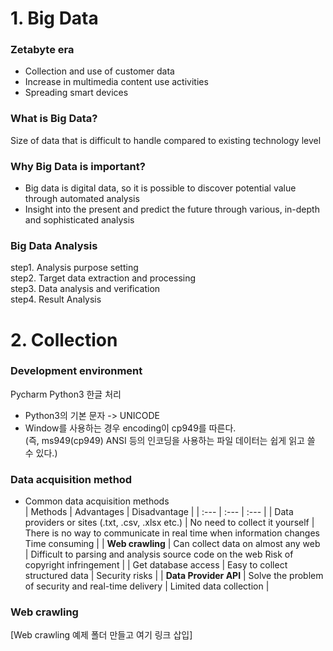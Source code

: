 # 1. Big Data
### Zetabyte era
* Collection and use of customer data   
* Increase in multimedia content use activities   
* Spreading smart devices   

### What is Big Data?
Size of data that is difficult to handle compared to existing technology level   

### Why Big Data is important?
* Big data is digital data, so it is possible to discover potential value through automated analysis   
* Insight into the present and predict the future through various, in-depth and sophisticated analysis   

### Big Data Analysis
step1. Analysis purpose setting   
step2. Target data extraction and processing   
step3. Data analysis and verification   
step4. Result Analysis   

# 2. Collection
### Development environment
Pycharm
Python3 한글 처리
* Python3의 기본 문자 -> UNICODE
* Window를 사용하는 경우 encoding이 cp949를 따른다.   
(즉, ms949(cp949) ANSI 등의 인코딩을 사용하는 파일 데이터는 쉽게 읽고 쓸 수 있다.)

### Data acquisition method
* Common data acquisition methods   
| Methods | Advantages | Disadvantage |
| :--- | :--- | :--- |
| Data providers or sites (.txt, .csv, .xlsx etc.) | No need to collect it yourself | There is no way to communicate in real time when information changes   Time consuming |
| **Web crawling** | Can collect data on almost any web | Difficult to parsing and analysis source code on the web   Risk of copyright infringement |
| Get database access | Easy to collect structured data | Security risks |
| **Data Provider API** | Solve the problem of security and real-time delivery | Limited data collection |

### Web crawling
[Web crawling 예제 폴더 만들고 여기 링크 삽입]
